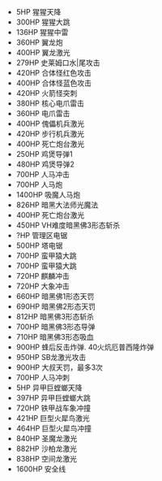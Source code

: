 * 5HP   猩猩天降
* 300HP 猩猩大跳
* 136HP 猩猩中雷
* 360HP 翼龙炮
* 400HP 翼龙激光
* 279HP 史莱姆口水\|尾攻击
* 420HP 合体怪红色攻击
* 400HP 合体怪蓝色攻击
* 420HP 火箭怪突刺
* 380HP 核心电爪雷击
* 360HP 电爪雷击
* 400HP 傀儡机兵激光
* 420HP 步行机兵激光
* 400HP 死亡炮台激光
* 250HP 鸡煲导弹1
* 480HP 鸡煲导弹2
* 700HP 人马冲击
* 700HP 人马炮
* 1400HP 吸魔人马炮
* 826HP 暗黑大法师光魔法
* 400HP 死亡炮台激光
* 450HP VH难度暗黑佛3形态斩杀
* ?HP 管理区电锯
* 500HP 塔电锯
* 700HP 蛮甲猿大跳
* 700HP 蛮甲猿大跳
* 720HP 麒麟冲击
* 720HP 大象冲击
* 660HP 暗黑佛1形态天罚
* 690HP 暗黑佛2形态天罚
* 812HP 暗黑佛3形态斩杀
* 700HP 暗黑佛3形态导弹
* 710HP 暗黑佛3形态吸血
* 900HP 蜂后反击炸弹. 40火炕厄普西隆炸弹
* 950HP SB龙激光攻击
* 900HP 大叔天罚，最多3次
* 700HP 人马冲刺
* 5HP 异甲巨螳螂天降
* 397HP 异甲巨螳螂大跳
* 720HP 铁甲战车象冲撞
* 421HP 巨型火犀鸟激光
* 464HP 巨型火犀鸟冲撞
* 840HP 圣魔龙激光
* 882HP 沙柏龙激光
* 838HP 空间龙激光
* 1600HP 安全线